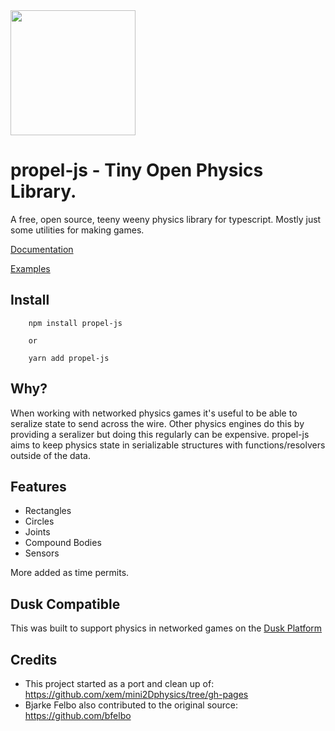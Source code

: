 <img src="https://github.com/kevglass/propel-js/raw/main/logo.png" width="200">

# propel-js - Tiny Open Physics Library.

A free, open source, teeny weeny physics library for typescript. Mostly just some utilities for making games.

[Documentation](https://kevglass.github.io/propel-js/docs)

[Examples](https://kevglass.github.io/propel-js/examples/)

## Install

```
    npm install propel-js

    or 

    yarn add propel-js
```

## Why?

When working with networked physics games it's useful to be able to seralize state to send across the wire. Other physics
engines do this by providing a seralizer but doing this regularly can be expensive. propel-js aims to keep physics state
in serializable structures with functions/resolvers outside of the data.

## Features

* Rectangles
* Circles
* Joints
* Compound Bodies
* Sensors

More added as time permits.

## Dusk Compatible

This was built to support physics in networked games on the [Dusk Platform](https://developers.dusk.gg)

## Credits

* This project started as a port and clean up of: https://github.com/xem/mini2Dphysics/tree/gh-pages
* Bjarke Felbo also contributed to the original source: https://github.com/bfelbo